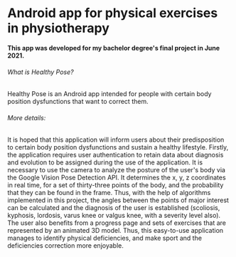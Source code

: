 # Android app for physical exercises in physiotherapy
 
**This app was developed for my bachelor degree's final project in June 2021.**

###### What is Healthy Pose?
Healthy Pose is an Android app intended for people with certain body position dysfunctions that want to correct them. 
###### More details:
It is hoped that this application will inform users about their predisposition to certain body position dysfunctions and sustain a healthy lifestyle.
Firstly, the application requires user authentication to retain data about diagnosis and evolution to be assigned during the use of the application. It is necessary to use the camera to analyze the posture of the user's body via the Google Vision Pose Detection API. It determines the x, y, z coordinates in real time, for a set of thirty-three points of the body, and the probability that they can be found in the frame. Thus, with the help of algorithms implemented in this project, the angles between the points of major interest can be calculated and the diagnosis of the user is established (scoliosis, kyphosis, lordosis, varus knee or valgus knee, with a severity level also). The user also benefits from a progress page and sets of exercises that are represented by an animated 3D model. Thus, this easy-to-use application manages to identify physical deficiencies, and make sport and the deficiencies correction more enjoyable.
